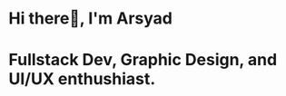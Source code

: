 <h1 align="left">Hi there👋, I'm Arsyad</h1>
<h1 align="left">Fullstack Dev, Graphic Design, and UI/UX enthushiast.</h3>